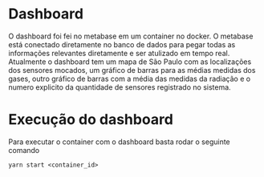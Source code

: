 # Dashboard

O dashboard foi fei no metabase em um container no docker. O metabase está conectado diretamente no banco de dados para pegar todas as informações relevantes diretamente e ser atulizado em tempo real. Atualmente o dashboard tem um mapa de São Paulo com as localizações dos sensores mocados, um gráfico de barras para as médias medidas dos gases, outro gráfico de barras com a média das medidas da radiação e o numero explicito da quantidade de sensores registrado no sistema. 

# Execução do dashboard

Para executar o container com o dashboard basta rodar o seguinte comando

```
yarn start <container_id>
```
